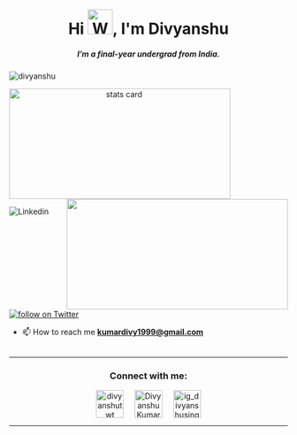 <h1 align="center">Hi <img src="https://raw.githubusercontent.com/nixin72/nixin72/master/wave.gif" 
         alt="Waving hand animated gif"
         height="45"
         width="45" />, I'm Divyanshu</h1>
<h5 align="center">
I’m a final-year undergrad from India. 
</h5>
<p align="left"> <img src="https://komarev.com/ghpvc/?username=divyanshugit&label=Profile%20views&color=0e75b6&style=flat" alt="divyanshu" /> </p>
<p>
<a align= "center" href="https://github.com/divyanshugit">
<img alt= "stats card" height="200px" width="400" src="https://github-readme-streak-stats.herokuapp.com/?user=divyanshugit&theme=radical">
<img align="right" height="200px" width="400" src="https://github-readme-stats.vercel.app/api?username=divyanshugit&count_private=true&theme=radical&show_icons=true" />
</p>

<!-- ![Linkedin Follow](https://img.shields.io/badge/LinkedIn-15.5k-blue?style=social&logo=linkedin)
![Twitter Follow](https://img.shields.io/twitter/follow/divyanshutwt?style=social)  -->

<p align="left">   
      <a>
         <img src="https://img.shields.io/badge/LinkedIn-2.6k-blue?style=social&logo=linkedin"
                  alt="Linkedin">
     </a>
     <a href="https://twitter.com/intent/follow?screen_name=shields_io">
        <img src="https://img.shields.io/twitter/follow/divyanshutwt?style=social&logo=twitter"
                  alt="follow on Twitter">
     </a> 

</p> 

 - 📫 How to reach me **kumardivy1999@gmail.com**
<br><br>
<hr>

<h3 align="center">Connect with me:</h3>
<p align="center">
<a href="https://twitter.com/divyanshutwt" target="blank"><img align="center" src="https://img.icons8.com/cute-clipart/64/000000/twitter.png" alt="divyanshutwt" height="50" width="50" /></a> &nbsp;&nbsp;&nbsp;
<a href="https://www.linkedin.com/in/divyanshuusingh/" target="blank"><img align="center" src="https://img.icons8.com/cute-clipart/64/000000/linkedin.png" alt="Divyanshu Kumar" height="50" width="50" /></a>&nbsp;&nbsp;&nbsp;&nbsp;
<a href="https://instagram.com/ig_divyanshuusingh" target="blank"><img align="center" src="https://img.icons8.com/cute-clipart/64/000000/instagram-new.png" alt="ig_divyanshusingh" height="50" width="50" /></a>
</p>

<hr>
